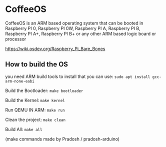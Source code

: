 # CoffeeOS

CoffeeOS is an ARM based operating system that can be booted in Raspberry PI 0, Raspberry PI 0W, Raspberry PI A, Raspberry PI B, Raspberry PI A+, Raspberry PI B+ or any other ARM based logic board or processor

https://wiki.osdev.org/Raspberry_Pi_Bare_Bones

## How to build the OS
you need ARM build tools to install that you can use: `sudo apt install gcc-arm-none-eabi`

Build the Bootloader:    `make bootloader`

Build the Kernel:        `make kernel`

Run QEMU IN ARM:         `make run`

Clean the project:       `make clean`

Build All:               `make all`

(make commands made by Pradosh / pradosh-arduino)
